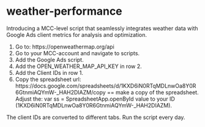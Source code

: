 # weather-performance
Introducing a MCC-level script that seamlessly integrates weather data with Google Ads client metrics for analysis and optimization.

<ol>
<li>Go to: https://openweathermap.org/api</li>
<li>Go to your MCC-account and navigate to scripts.</li>
<li>Add the Google Ads script.</li>
<li>Add the OPEN_WEATHER_MAP_API_KEY in row 2.</li>
<li>Add the Client IDs in row 1.</li>
<li>Copy the spreadsheet url: https://docs.google.com/spreadsheets/d/1KXD6iN0RTqMDLnwOa8Y0R6GtnmiAQYmW-_HAH2DIAZM/copy == make a copy of the spreadsheet. Adjust the: var ss = SpreadsheetApp.openById value to your ID (1KXD6iN0RTqMDLnwOa8Y0R6GtnmiAQYmW-_HAH2DIAZM).</li>
</ol>

The client IDs are converted to different tabs. Run the script every day.
